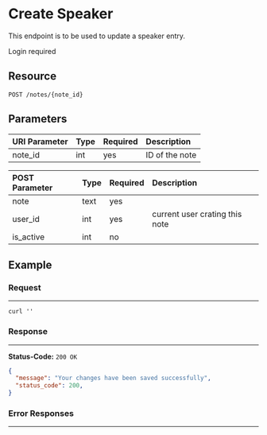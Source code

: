 # Create Speaker

This endpoint is to be used to update a speaker entry.

Login required
## Resource

```
POST /notes/{note_id}
```

## Parameters

URI Parameter | Type | Required | Description
:------------ | :--- | :------- | :----------------
note_id            | int  | yes      | ID of the note

POST Parameter | Type   | Required | Description
:------------ | :----- | :------- | :----------
note | text | yes |
user_id | int | yes | current user crating this note
is_active|int| no|



## Example

### Request

--------------------------------------------------------------------------------

```curl
curl ''
```

### Response

--------------------------------------------------------------------------------

**Status-Code:** `200 OK`

```json
{
  "message": "Your changes have been saved successfully",
  "status_code": 200,
}
```

### Error Responses

--------------------------------------------------------------------------------
